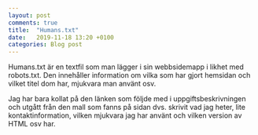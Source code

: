 ```yaml
---
layout: post
comments: true
title:  "Humans.txt"
date:   2019-11-18 13:20 +0100
categories: Blog post
---
```


Humans.txt är en textfil som man lägger i sin webbsidemapp i likhet med robots.txt. Den innehåller information om vilka som har gjort hemsidan och vilket titel dom har, mjukvara man använt osv.

Jag har bara kollat på den länken som följde med i uppgiftsbeskrivningen och utgått från den mall som fanns på sidan dvs. skrivit vad jag heter, lite kontaktinformation, vilken mjukvara jag har använt och vilken version av HTML osv har.